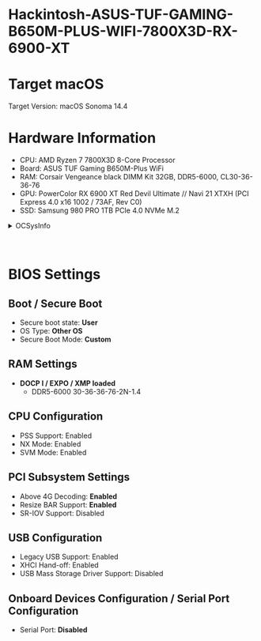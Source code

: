 # Hackintosh-ASUS-TUF-GAMING-B650M-PLUS-WIFI-7800X3D-RX-6900-XT


# Target macOS

Target Version: macOS Sonoma 14.4

# Hardware Information

- CPU: AMD Ryzen 7 7800X3D 8-Core Processor
- Board: ASUS TUF Gaming B650M-Plus WiFi
- RAM: Corsair Vengeance black DIMM Kit 32GB, DDR5-6000, CL30-36-36-76
- GPU: PowerColor RX 6900 XT Red Devil Ultimate // Navi 21 XTXH (PCI Express 4.0 x16 1002 / 73AF, Rev C0)
- SSD: Samsung 980 PRO 1TB PCIe 4.0 NVMe M.2

<details>
<summary>OCSysInfo</summary>

```sh
─ CPU
  └── AMD Ryzen 7 7800X3D 8-Core Processor           
      ├── Cores: 8
      ├── Threads: 16
      ├── SSE: SSE4.2
      ├── SSSE3: Supported
      └── Codename: Zen 4

─ Motherboard
  ├── Model: TUF GAMING B650M-PLUS WIFI
  ├── Manufacturer: ASUSTeK COMPUTER INC.
  └── BIOS: 2413 (2024/02/07)

─ GPU
  ├── AMD Radeon RX 6900 XT
  │   ├── Device ID: 0x73AF
  │   ├── Vendor: 0x1002
  │   ├── PCI Path: PciRoot(0x0)/Pci(0x1,0x1)/Pci(0x0,0x0)/Pci(0x0,0x0)/Pci(0x0,0x0)
  │   ├── ACPI Path: \_SB.PCI0.GPP0.SWUS.SWDS.VGA_
  │   └── Codename: Sienna Cichlid
  └── AMD Radeon(TM) Graphics
      ├── Device ID: 0x164E
      ├── Vendor: 0x1002
      ├── PCI Path: PciRoot(0x0)/Pci(0x8,0x1)/Pci(0x0,0x0)
      └── ACPI Path: \_SB.PCI0.GP17.VGA_

─ Memory
  ├── CMK32GX5M2B6000C30 (Part-Number)
  │   ├── Type: Unknown
  │   ├── Slot
  │   │   ├── Bank: P0 CHANNEL A
  │   │   └── Channel: DIMM 1
  │   ├── Frequency (MHz): 6000 MHz
  │   ├── Manufacturer: Corsair
  │   └── Capacity: 16384MB
  └── CMK32GX5M2B6000C30 (Part-Number)
      ├── Type: Unknown
      ├── Slot
      │   ├── Bank: P0 CHANNEL B
      │   └── Channel: DIMM 1
      ├── Frequency (MHz): 6000 MHz
      ├── Manufacturer: Corsair
      └── Capacity: 16384MB

─ Network
  └── RTL8125 2.5GbE Controller
      ├── Device ID: 0x8125
      ├── Vendor: 0x10EC
      ├── PCI Path: PciRoot(0x0)/Pci(0x2,0x1)/Pci(0x0,0x0)/Pci(0xa,0x0)/Pci(0x0,0x0)
      └── ACPI Path: \_SB.PCI0.GPP7.UP00.DP50.EP00

─ Audio
  ├── RV635 HDMI Audio [Radeon HD 3650/3730/3750]
  │   ├── Device ID: 0xAA01
  │   └── Vendor: 0x1002
  ├── Unknown Sound Device
  │   ├── Device ID: 0x020E
  │   └── Vendor: 0xBE57
  ├── RV635 HDMI Audio [Radeon HD 3650/3730/3750]
  │   ├── Device ID: 0xAA01
  │   └── Vendor: 0x1002
  ├── Realtek ALC897
  │   ├── Device ID: 0x0897
  │   └── Vendor: 0x10EC
  └── Unknown Sound Device
      ├── Device ID: 0x0100
      └── Vendor: 0x2F96

─ Input
  ├── HID Keyboard Device
  │   ├── Product ID: 0xC547
  │   └── Vendor ID: 0x046D
  ├── USB Input Device (USB)
  │   ├── Product ID: 0x0081
  │   └── Vendor ID: 0x3299
  ├── HID Keyboard Device
  │   ├── Product ID: 0x0081
  │   └── Vendor ID: 0x3299
  ├── USB Input Device (USB)
  │   ├── Product ID: 0xC547
  │   └── Vendor ID: 0x046D
  └── HID-compliant mouse
      ├── Product ID: 0x0081
      └── Vendor ID: 0x3299

─ Storage
  └── Samsung 980 PRO 1000GB
      ├── Type: NVMe
      ├── Connector: PCI Express
      └── Location: Internal
```

</details>

<br/>
<br/>

# BIOS Settings
## Boot / Secure Boot
- Secure boot state: **User**
- OS Type: **Other OS**
- Secure Boot Mode: **Custom**

## RAM Settings
- **DOCP I / EXPO / XMP  loaded**
    - DDR5-6000 30-36-36-76-2N-1.4
## CPU Configuration
- PSS Support: Enabled
- NX Mode: Enabled
- SVM Mode: Enabled
## PCI Subsystem Settings
- Above 4G Decoding: **Enabled**
- Resize BAR Support: **Enabled**
- SR-IOV Support: Disabled
## USB Configuration
- Legacy USB Support: Enabled
- XHCI Hand-off: Enabled
- USB Mass Storage Driver Support: Disabled

## Onboard Devices Configuration / Serial Port Configuration
- Serial Port: **Disabled**

